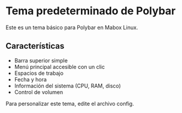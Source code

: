 # Tema predeterminado de Polybar

Este es un tema básico para Polybar en Mabox Linux.

## Características
- Barra superior simple
- Menú principal accesible con un clic
- Espacios de trabajo
- Fecha y hora
- Información del sistema (CPU, RAM, disco)
- Control de volumen

Para personalizar este tema, edite el archivo config.
